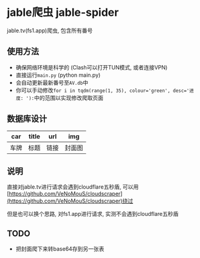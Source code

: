 # jable爬虫 jable-spider
jable.tv(fs1.app)爬虫, 包含所有番号


## 使用方法

* 确保网络环境是科学的 (Clash可以打开TUN模式, 或者连接VPN)
* 直接运行`main.py` (python main.py)
* 会自动更新最新番号至`AV.db`中
* 你可以手动修改`for i in tqdm(range(1, 35), colour='green', desc='进度: '):`中的范围以实现修改爬取页面


## 数据库设计

|  car   | title  | url  | img |
|  ----  | ----  | ----  | ----  |
| 车牌  | 标题 | 链接 | 封面图 |


## 说明

直接对jable.tv进行请求会遇到cloudflare五秒盾, 可以用[https://github.com/VeNoMouS/cloudscraper](https://github.com/VeNoMouS/cloudscraper)绕过

但是也可以换个思路, 对fs1.app进行请求, 实测不会遇到cloudflare五秒盾

## TODO

* 把封面爬下来转base64存到另一张表
